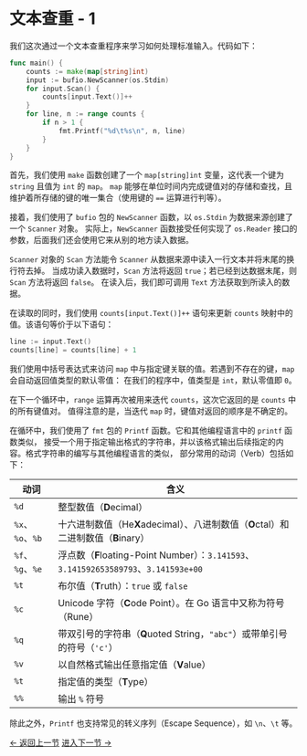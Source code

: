 # 文本查重 - 1

我们这次通过一个文本查重程序来学习如何处理标准输入。代码如下：

```go
func main() {
	counts := make(map[string]int)
	input := bufio.NewScanner(os.Stdin)
	for input.Scan() {
		counts[input.Text()]++
	}
	for line, n := range counts {
		if n > 1 {
			fmt.Printf("%d\t%s\n", n, line)
		}
	}
}
```

首先，我们使用 `make` 函数创建了一个 `map[string]int` 变量，这代表一个键为 `string` 且值为 `int` 的 `map`。
`map` 能够在单位时间内完成键值对的存储和查找，且维护着所存储的键的唯一集合（使用键的 `==` 运算进行判等）。

接着，我们使用了 `bufio` 包的 `NewScanner` 函数，以 `os.Stdin` 为数据来源创建了一个 `Scanner` 对象。
实际上，`NewScanner` 函数接受任何实现了 `os.Reader` 接口的参数，后面我们还会使用它来从别的地方读入数据。

`Scanner` 对象的 `Scan` 方法能令 `Scanner` 从数据来源中读入一行文本并将末尾的换行符去掉。
当成功读入数据时，`Scan` 方法将返回 `true`；若已经到达数据末尾，则 `Scan` 方法将返回 `false`。
在读入后，我们即可调用 `Text` 方法获取到所读入的数据。

在读取的同时，我们使用 `counts[input.Text()]++` 语句来更新 `counts` 映射中的值。该语句等价于以下语句：

```go
line := input.Text()
counts[line] = counts[line] + 1
```

我们使用中括号表达式来访问 `map` 中与指定键关联的值。若遇到不存在的键，`map` 会自动返回值类型的默认零值：
在我们的程序中，值类型是 `int`，默认零值即 `0`。

在下一个循环中，`range` 运算再次被用来迭代 `counts`，这次它返回的是 `counts` 中的所有键值对。
值得注意的是，当迭代 `map` 时，键值对返回的顺序是不确定的。

在循环中，我们使用了 `fmt` 包的 `Printf` 函数。它和其他编程语言中的 `printf` 函数类似，
接受一个用于指定输出格式的字符串，并以该格式输出后续指定的内容。格式字符串的编写与其他编程语言的类似，
部分常用的动词（Verb）包括如下：

| 动词 | 含义 |
| --- | --- |
| `%d` | 整型数值（**D**ecimal） |
| `%x`、`%o`、`%b` | 十六进制数值（He**X**adecimal）、八进制数值（**O**ctal）和二进制数值（**B**inary） |
| `%f`、`%g`、`%e` | 浮点数（**F**loating-Point Number）：`3.141593`、`3.141592653589793`、`3.141593e+00` |
| `%t` | 布尔值（**T**ruth）：`true` 或 `false` |
| `%c` | Unicode 字符（**C**ode Point）。在 Go 语言中又称为符号（Rune） |
| `%q` | 带双引号的字符串（**Q**uoted String，`"abc"`）或带单引号的符号（`'c'`） |
| `%v` | 以自然格式输出任意指定值（**V**alue） |
| `%t` | 指定值的类型（**T**ype） |
| `%%` | 输出 `%` 符号 |

除此之外，`Printf` 也支持常见的转义序列（Escape Sequence），如 `\n`、`\t` 等。

[<- 返回上一节](echo3.md) [进入下一节 ->](dup2.md) 
